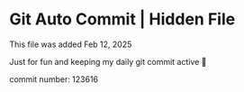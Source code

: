 # Git Auto Commit | Hidden File

This file was added Feb 12, 2025

Just for fun and keeping my daily git commit active 🤪

commit number: 123616
